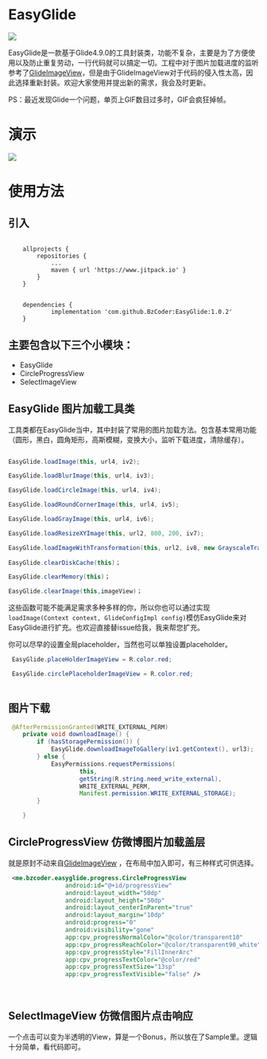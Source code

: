 # EasyGlide
[![](https://www.jitpack.io/v/BzCoder/EasyGlide.svg)](https://www.jitpack.io/#BzCoder/EasyGlide)

EasyGlide是一款基于Glide4.9.0的工具封装类，功能不复杂，主要是为了方便使用以及防止重复劳动，一行代码就可以搞定一切。工程中对于图片加载进度的监听参考了[GlideImageView](https://github.com/sunfusheng/GlideImageView)，但是由于GlideImageView对于代码的侵入性太高，因此选择重新封装。欢迎大家使用并提出新的需求，我会及时更新。

PS：最近发现Glide一个问题，单页上GIF数目过多时，GIF会疯狂掉帧。

# 演示

![](https://github.com/BzCoder/EasyGlide/blob/master/image/demo.gif)



# 使用方法
## 引入

```

	allprojects {
		repositories {
			...
			maven { url 'https://www.jitpack.io' }
		}
	}
```
```

	dependencies {
	        implementation 'com.github.BzCoder:EasyGlide:1.0.2'
	}
```

## 主要包含以下三个小模块：
- EasyGlide
- CircleProgressView
- SelectImageView

## EasyGlide 图片加载工具类
工具类都在EasyGlide当中，其中封装了常用的图片加载方法。包含基本常用功能（圆形，黑白，圆角矩形，高斯模糊，变换大小，监听下载进度，清除缓存）。
```java

EasyGlide.loadImage(this, url4, iv2);

EasyGlide.loadBlurImage(this, url4, iv3);

EasyGlide.loadCircleImage(this, url4, iv4);

EasyGlide.loadRoundCornerImage(this, url4, iv5);

EasyGlide.loadGrayImage(this, url4, iv6);

EasyGlide.loadResizeXYImage(this, url2, 800, 200, iv7);

EasyGlide.loadImageWithTransformation(this, url2, iv8, new GrayscaleTransformation(), new RoundedCornersTransformation(50, 0));
    
EasyGlide.clearDiskCache(this)；

EasyGlide.clearMemory(this)；

EasyGlide.clearImage(this,imageView)；

```

这些函数可能不能满足需求多种多样的你，所以你也可以通过实现```loadImage(Context context, GlideConfigImpl config)```模仿EasyGlide来对EasyGlide进行扩充。也欢迎直接替issue给我，我来帮您扩充。

你可以尽早的设置全局placeholder，当然也可以单独设置placeholder。
```java
 EasyGlide.placeHolderImageView = R.color.red;

 EasyGlide.circlePlaceholderImageView = R.color.red;
 
```

## 图片下载
```java
 @AfterPermissionGranted(WRITE_EXTERNAL_PERM)
    private void downloadImage() {
        if (hasStoragePermission()) {
            EasyGlide.downloadImageToGallery(iv1.getContext(), url3);
        } else {
            EasyPermissions.requestPermissions(
                    this,
                    getString(R.string.need_write_external),
                    WRITE_EXTERNAL_PERM,
                    Manifest.permission.WRITE_EXTERNAL_STORAGE);
        }

    }

```
## CircleProgressView 仿微博图片加载盖层
就是原封不动来自[GlideImageView](https://github.com/sunfusheng/GlideImageView) ，在布局中加入即可，有三种样式可供选择。
```xml
 <me.bzcoder.easyglide.progress.CircleProgressView
                android:id="@+id/progressView"
                android:layout_width="50dp"
                android:layout_height="50dp"
                android:layout_centerInParent="true"
                android:layout_margin="10dp"
                android:progress="0"
                android:visibility="gone"
                app:cpv_progressNormalColor="@color/transparent10"
                app:cpv_progressReachColor="@color/transparent90_white"
                app:cpv_progressStyle="FillInnerArc"
                app:cpv_progressTextColor="@color/red"
                app:cpv_progressTextSize="13sp"
                app:cpv_progressTextVisible="false" />
             
  
```
## SelectImageView 仿微信图片点击响应
一个点击可以变为半透明的View，算是一个Bonus，所以放在了Sample里。逻辑十分简单，看代码即可。




